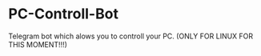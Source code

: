 # PC-Controll-Bot
Telegram bot which alows you to controll your PC. (ONLY FOR LINUX FOR THIS MOMENT!!!)
